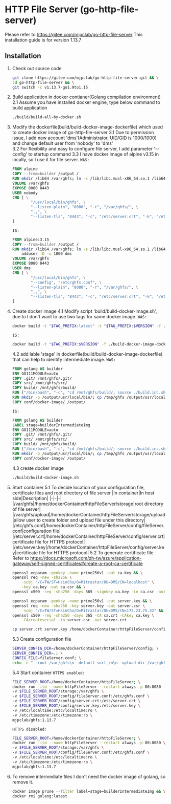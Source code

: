 # HTTP File Server (go-http-file-server)
Please refer to <https://gitee.com/mjpclab/go-http-file-server>
This installation guide is for version 1.13.7

## Installation
1. Check out source code
	```bash
	git clone https://gitee.com/mjpclab/go-http-file-server.git && \
	cd go-http-file-server && \
	git switch -c v1.13.7-go1.9to1.15
	```
2. Build application in docker contianer(Golang compilation environment)
	2.1 Assume you have installed docker engine, type below command to build application
	```bash
	./build/build-all-by-docker.sh
	```
3. Modify the dockerfile(build/build-docker-image-dockerfile) which used to create docker image of go-http-file-server
	3.1 Due to permission issue, I add new account 'dms'(Administrator, UID/GID is 1000/1000) and change default user from 'nobody' to 'dms'<br>
	3.2 For flexibility and easy to configure file server, I add parameter '--config' to startup command
	3.3 I have docker image of alpine v3.15 in locally, so I use it for file server.
	`WAS:`
	```dockerfile
	FROM alpine
	COPY --from=builder /output /
	RUN mkdir /lib64 /var/ghfs; ln -s /lib/libc.musl-x86_64.so.1 /lib64/ld-linux-x86-64.so.2
	VOLUME /var/ghfs
	EXPOSE 8080 8443
	USER nobody
	CMD [ \
			"/usr/local/bin/ghfs", \
			"--listen-plain", "8080", "-r", "/var/ghfs/", \
			",,", \
			"--listen-tls", "8443", "-c", "/etc/server.crt", "-k", "/etc/server.key", "-r", "/var/ghfs/" \
	]
	```
	`IS:`
	```dockerfile
	FROM alpine:3.15
	COPY --from=builder /output /
	RUN mkdir /lib64 /var/ghfs; ln -s /lib/libc.musl-x86_64.so.1 /lib64/ld-linux-x86-64.so.2 && \
	    adduser -D -u 1000 dms
	VOLUME /var/ghfs
	EXPOSE 8080 8443
	USER dms
	CMD [ \
			"/usr/local/bin/ghfs", \
			"--config", "/etc/ghfs.conf", \
			"--listen-plain", "8080", "-r", "/var/ghfs/", \
			",,", \
			"--listen-tls", "8443", "-c", "/etc/server.crt", "-k", "/etc/server.key", "-r", "/var/ghfs/" \
	]
	```
4. Create docker image
	4.1 Modify script 'build/build-docker-image.sh', due to I don't want to use two tags for same docker image.
	`WAS:`
	```bash
	docker build -t "$TAG_PREFIX:latest" -t "$TAG_PREFIX:$VERSION" -f ./build-docker-image-dockerfile ../
	```
	`IS:`
	```bash
	docker build -t "$TAG_PREFIX:$VERSION" -f ./build-docker-image-dockerfile ../
	```
	4.2 add lable 'stage' in dockerfile(build/build-docker-image-dockerfile) that can help to identify intermediate image.
	`WAS:`
	```dockerfile
	FROM golang AS builder
	ENV GO111MODULE=auto
	COPY .git/ /mnt/ghfs/.git/
	COPY src/ /mnt/ghfs/src/
	COPY build/ /mnt/ghfs/build/
	RUN ["/bin/bash", "-c", "cd /mnt/ghfs/build/; source ./build.inc.sh; go build -ldflags \"$LDFLAGS\" -o /tmp/ghfs /mnt/ghfs/src/main.go"]
	RUN mkdir -p /output/usr/local/bin/; cp /tmp/ghfs /output/usr/local/bin/;
	COPY conf/docker-image/ /output/
	```
	`IS:`
	```dockerfile
	FROM golang AS builder
	LABEL stage=builderIntermediateImg
	ENV GO111MODULE=auto
	COPY .git/ /mnt/ghfs/.git/
	COPY src/ /mnt/ghfs/src/
	COPY build/ /mnt/ghfs/build/
	RUN ["/bin/bash", "-c", "cd /mnt/ghfs/build/; source ./build.inc.sh; go build -ldflags \"$LDFLAGS\" -o /tmp/ghfs /mnt/ghfs/src/main.go"]
	RUN mkdir -p /output/usr/local/bin/; cp /tmp/ghfs /output/usr/local/bin/;
	COPY conf/docker-image/ /output/
	```
	4.3 create docker image
	```bash
	./build/build-docker-image.sh
	```
5. Start container
	5.1 To decide location of your configuration file, certificate files and root directory of file server
	|In container|In host side|Description|
	|-|-|-|
	|/var/ghfs|/home/dockerContainer/httpFileServer/storage|root directory of file server|
	|/var/ghfs/upload|/home/dockerContainer/httpFileServer/storage/upload|allow user to create folder and upload file under this directory|
	|/etc/ghfs.conf|/home/dockerContainer/httpFileServer/config/fileServer.conf|configuration file|
	|/etc/server.crt|/home/dockerContainer/httpFileServer/config/server.crt|certificate file for HTTPS protocol|
	|/etc/server.key|/home/dockerContainer/httpFileServer/config/server.key|certificate file for HTTPS protocol|
	5.2 To generate certificate file
	Refer to <https://docs.microsoft.com/zh-tw/azure/application-gateway/self-signed-certificates#create-a-root-ca-certificate>
	```bash
	openssl ecparam -genkey -name prime256v1 -out ca.key && \
	openssl req -new -sha256 \
		-subj "/C=TW/ST=HsinChu/O=Mitrastar/OU=DMS/CN=localhost" \
		-key ca.key -out ca.csr && \
	openssl x509 -req -sha256 -days 365 -signkey ca.key -in ca.csr -out ca.crt
	
	openssl ecparam -genkey -name prime256v1 -out server.key && \
	openssl req -new -sha256 -key server.key -out server.csr \
		-subj "/C=TW/ST=HsinChu/O=Mitrastar/OU=DMS/CN=172.23.75.32" && \
	openssl x509 -req -sha256 -days 365 -CA ca.crt -CAkey ca.key \
		-CAcreateserial -in server.csr -out server.crt

	cp server.crt server.key /home/dockerContainer/httpFileServer/config/
	```
	5.3 Create configuration file
	```bash
	SERVER_CONFIG_DIR=/home/dockerContainer/httpFileServer/config; \
	SERVER_CONFIG_DIR=.; \
	CONFIG_FILE=fileServer.conf; \
	echo -e "--root /var/ghfs\n--default-sort /n\n--upload-dir /var/ghfs/upload/\n--mkdir-dir /var/ghfs/upload/" > $SERVER_CONFIG_DIR/$CONFIG_FILE
	```
	5.4 Start container
	`HTTPS enabled:`
	```bash
	FILE_SERVER_ROOT=/home/dockerContainer/httpFileServer; \
	docker run -itd --name httpFileServer --restart always -p 80:8080 -p 443:8443 \
	-v $FILE_SERVER_ROOT/storage:/var/ghfs \
	-v $FILE_SERVER_ROOT/config/fileServer.conf:/etc/ghfs.conf \
	-v $FILE_SERVER_ROOT/config/server.crt:/etc/server.crt \
	-v $FILE_SERVER_ROOT/config/server.key:/etc/server.key \
	-v /etc/localtime:/etc/localtime:ro \
	-v /etc/timezone:/etc/timezone:ro \
	mjpclab/ghfs:1.13.7
	```
	`HTTPS disabled:`
	```bash
	FILE_SERVER_ROOT=/home/dockerContainer/httpFileServer; \
	docker run -itd --name httpFileServer --restart always -p 80:8080 \
	-v $FILE_SERVER_ROOT/storage:/var/ghfs \
	-v $FILE_SERVER_ROOT/config/fileServer.conf:/etc/ghfs.conf \
	-v /etc/localtime:/etc/localtime:ro \
	-v /etc/timezone:/etc/timezone:ro \
	mjpclab/ghfs:1.13.7
	```
6. To remove intermediate files
	I don't need the docker image of golang, so remove it.
	```bash
	docker image prune --filter label=stage=builderIntermediateImg && \
	docker rmi golang:latest
	```